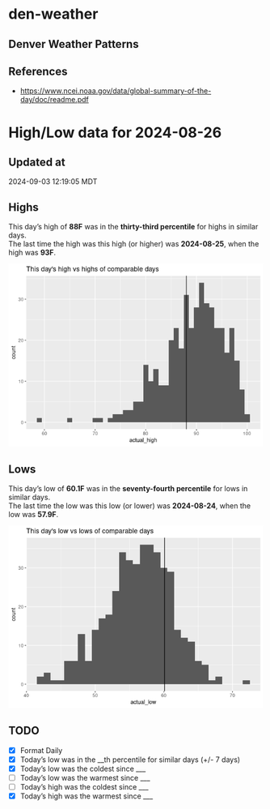 

# den-weather

## Denver Weather Patterns

## References

- <https://www.ncei.noaa.gov/data/global-summary-of-the-day/doc/readme.pdf>

# High/Low data for 2024-08-26

## Updated at

2024-09-03 12:19:05 MDT

## Highs

This day’s high of **88F** was in the **thirty-third percentile** for
highs in similar days.  
The last time the high was this high (or higher) was **2024-08-25**,
when the high was **93F**.

![](readme_files/figure-commonmark/unnamed-chunk-4-1.png)

## Lows

This day’s low of **60.1F** was in the **seventy-fourth percentile** for
lows in similar days.  
The last time the low was this low (or lower) was **2024-08-24**, when
the low was **57.9F**.

![](readme_files/figure-commonmark/unnamed-chunk-6-1.png)

## TODO

- [x] Format Daily
- [x] Today’s low was in the \_\_th percentile for similar days (+/- 7
  days)
- [x] Today’s low was the coldest since \_\_\_
- [ ] Today’s low was the warmest since \_\_\_
- [ ] Today’s high was the coldest since \_\_\_
- [x] Today’s high was the warmest since \_\_\_
